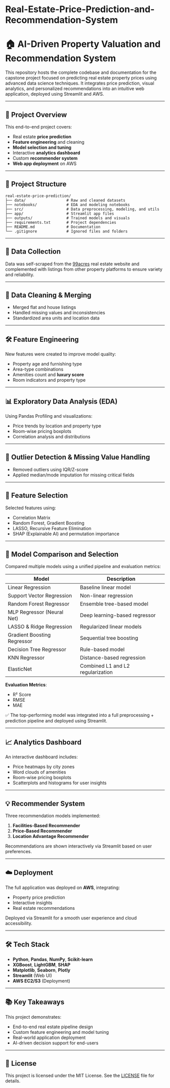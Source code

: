 # Real-Estate-Price-Prediction-and-Recommendation-System

# 🏠 AI-Driven Property Valuation and Recommendation System

This repository hosts the complete codebase and documentation for the capstone project focused on predicting real estate property prices using advanced data science techniques. It integrates price prediction, visual analytics, and personalized recommendations into an intuitive web application, deployed using Streamlit and AWS.

---

## 📌 Project Overview

This end-to-end project covers:
- Real estate **price prediction**
- **Feature engineering** and cleaning
- **Model selection and tuning**
- Interactive **analytics dashboard**
- Custom **recommender system**
- **Web app deployment** on AWS

---

## 📁 Project Structure

```
real-estate-price-prediction/
├── data/                  # Raw and cleaned datasets
├── notebooks/             # EDA and modeling notebooks
├── src/                   # Data preprocessing, modeling, and utils
├── app/                   # Streamlit app files
├── outputs/               # Trained models and visuals
├── requirements.txt       # Project dependencies
├── README.md              # Documentation
└── .gitignore             # Ignored files and folders
```

---

## 🧾 Data Collection

Data was self-scraped from the [99acres](https://www.99acres.com) real estate website and complemented with listings from other property platforms to ensure variety and reliability.

---

## 🧹 Data Cleaning & Merging

- Merged flat and house listings
- Handled missing values and inconsistencies
- Standardized area units and location data

---

## 🛠️ Feature Engineering

New features were created to improve model quality:
- Property age and furnishing type
- Area-type combinations
- Amenities count and **luxury score**
- Room indicators and property type

---

## 📊 Exploratory Data Analysis (EDA)

Using Pandas Profiling and visualizations:
- Price trends by location and property type
- Room-wise pricing boxplots
- Correlation analysis and distributions

---

## 🚫 Outlier Detection & Missing Value Handling

- Removed outliers using IQR/Z-score
- Applied median/mode imputation for missing critical fields

---

## 🧠 Feature Selection

Selected features using:
- Correlation Matrix
- Random Forest, Gradient Boosting
- LASSO, Recursive Feature Elimination
- SHAP (Explainable AI) and permutation importance

---

## 🤖 Model Comparison and Selection

Compared multiple models using a unified pipeline and evaluation metrics:

| Model                         | Description                         |
|------------------------------|-------------------------------------|
| Linear Regression            | Baseline linear model               |
| Support Vector Regression    | Non-linear regression               |
| Random Forest Regressor      | Ensemble tree-based model           |
| MLP Regressor (Neural Net)   | Deep learning-based regressor       |
| LASSO & Ridge Regression     | Regularized linear models           |
| Gradient Boosting Regressor  | Sequential tree boosting            |
| Decision Tree Regressor      | Rule-based model                    |
| KNN Regressor                | Distance-based regression           |
| ElasticNet                   | Combined L1 and L2 regularization   |

**Evaluation Metrics**:
- R² Score
- RMSE
- MAE

✅ The top-performing model was integrated into a full preprocessing + prediction pipeline and deployed using Streamlit.

---

## 📈 Analytics Dashboard

An interactive dashboard includes:
- Price heatmaps by city zones
- Word clouds of amenities
- Room-wise pricing boxplots
- Scatterplots and histograms for user insights

---

## 💡 Recommender System

Three recommendation models implemented:
1. **Facilities-Based Recommender**
2. **Price-Based Recommender**
3. **Location Advantage Recommender**

Recommendations are shown interactively via Streamlit based on user preferences.

---

## ☁️ Deployment

The full application was deployed on **AWS**, integrating:
- Property price prediction
- Interactive insights
- Real estate recommendations

Deployed via Streamlit for a smooth user experience and cloud accessibility.

---

## 🛠️ Tech Stack

- **Python**, **Pandas**, **NumPy**, **Scikit-learn**
- **XGBoost**, **LightGBM**, **SHAP**
- **Matplotlib**, **Seaborn**, **Plotly**
- **Streamlit** (Web UI)
- **AWS EC2/S3** (Deployment)

---

## 📚 Key Takeaways

This project demonstrates:
- End-to-end real estate pipeline design
- Custom feature engineering and model tuning
- Real-world application deployment
- AI-driven decision support for end-users

---

## 📄 License

This project is licensed under the MIT License. See the [LICENSE](LICENSE) file for details.
